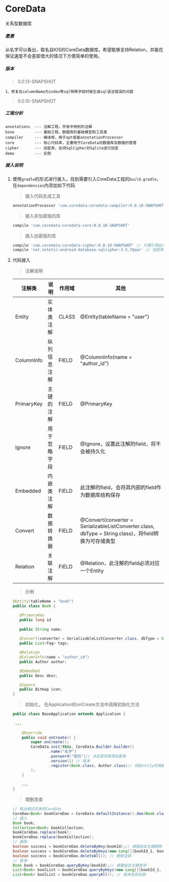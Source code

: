 # CoreData
关系型数据库



##### 愿景

从名字可以看出，取名自IOS的CoreData数据库。希望能够支持Relation，并能在保证速度不会差距很大的情况下方便简单的使用。

##### 版本

>0.0.13-SNAPSHOT

```
1、修复在columnName为index等sql特殊字段时候生成sql语法错误的问题
```

> 0.0.10-SNAPSHOT
##### 工程分析

```
annotations  --- 注解工程，开发中用到的注解
base         --- 基础工程，数据库的基础模型和工具类
compiler     --- 编译库，用于apt或者annotationProcessor
core         --- 核心代码库，主要用于CoreData对数据库及数据的管理
cipher       --- 加密库，支持SqlCipher对Sqlite进行加密
demo         --- 实例
```

##### 接入说明

1. 使用`gradle`的形式进行接入，找到需要引入CoreData工程的`build.gradle`，在`dependencies`内添加如下代码

   > 接入代码生成工具

   ```groovy
   annotationProcessor 'com.coredata:coredata-compiler:0.0.10-SNAPSHOT'
   ```
   > 接入非加密版的库

   ```groovy
   compile 'com.coredata:coredata-core:0.0.10-SNAPSHOT'
   ```
   > 接入加密版的库

   ```groovy
   compile 'com.coredata:coredata-cipher:0.0.10-SNAPSHOT' // 只需引用此库即可
   compile 'net.zetetic:android-database-sqlcipher:3.5.7@aar' // 加密库，目前可以支持3.5.7
   ```

2. 代码接入

   > 注解说明

   | 注解类        | 说明     | 作用域   | 其他                                       |
   | ---------- | ------ | ----- | ---------------------------------------- |
   | Entity     | 实体类注解  | CLASS | @Entity(tableName = "user")              |
   | ColumnInfo | 纵列信息注解 | FIELD | @ColumnInfo(name = "author_id")          |
   | PrimaryKey | 主键的注解  | FIELD | @PrimaryKey                              |
   | Ignore     | 用于忽略字段 | FIELD | @Ignore，设置此注解的field，将不会被持久化              |
   | Embedded   | 内嵌类注解  | FIELD | 此注解的field，会将其内部的field作为数据库结构保存           |
   | Convert    | 数据转换器  | FIELD | @Convert(converter = SerializableListConverter.class, dbType = String.class)，将field转换为可存储类型 |
   | Relation   | 关联注解   | FIELD | @Relation，此注解的field必须对应一个Entity          |

   > 示例

    ```java
   @Entity(tableName = "book")
   public class Book {

       @PrimaryKey
       public long id
       
       public String name;
       
       @Convert(converter = SerializableListConverter.class, dbType = String.class)
       public List<Tag> tags;

       @Relation
       @ColumnInfo(name = "author_id")
       public Author author;

       @Embedded
       public Desc desc;

       @Ignore
       public Bitmap icon;
   }
    ```
   > 初始化， 在Application的onCreate方法中调用初始化方法
   ```java
   public class BaseApplication extends Application {
   	
   	...
   	
       @Override
       public void onCreate() {
           super.onCreate();
           CoreData.init(this, CoreData.Builder.builder()
                   .name("名字")
                   .password("密码")// 决定是否使用加密库
                   .version(1) // 版本
                   .register(Book.class, Author.class)// 将@Entity的类都加进这里
           );
       }
       
       ...
   }
   ```
   > 增删改查
   ```java
   // 取出相应实体的CoreDao
   CoreDao<Book> bookCoreDao = CoreData.defaultInstance().dao(Book.class);
   // 插入
   Book book;
   Collection<Book> bookCollection;
   bookCoreDao.replace(book);
   bookCoreDao.replace(bookCollection);
   // 删除
   boolean success = bookCoreDao.deleteByKey(bookId);// 根据给定主键删除
   boolean success = bookCoreDao.deleteByKeys(new Long[]{bookId_1, bookId_2, bookId_3});// 根据给定主键数组删除
   boolean success = bookCoreDao.deleteAll(); // 删除全部
   // 查询
   Book book = bookCoreDao.queryByKey(bookId);// 根据给定主键查询
   List<Book> boolList = bookCoreDao.queryByKeys(new Long[]{bookId_1, bookId_2, bookId_3});// 根据给定主键数组查询
   List<Book> boolList = bookCoreDao.queryAll(); // 查询全部全部
   ```